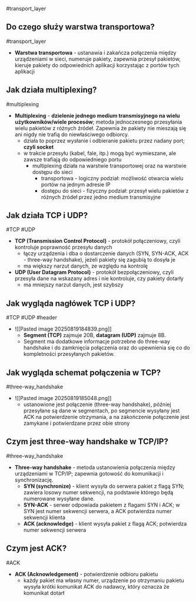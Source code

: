 #transport_layer

## Do czego służy warstwa transportowa?
#transport_layer 
- **Warstwa transportowa** - ustanawia i zakańcza połączenia między urządzeniami w sieci, numeruje pakiety, zapewnia przesył pakietów, kieruje pakiety do odpowiednich aplikacji korzystając z portów tych aplikacji

## Jak działa multiplexing?
#multiplexing
- **Multiplexing** - **dzielenie jednego medium transmisyjnego na wielu użytkowników/wiele procesów**; metoda jednoczesnego przesyłania wielu pakietów z różnych źródeł. Zapewnia że pakiety nie mieszają się ani nigdy nie trafią do niewłaściwego odbiorcy.
	- działa to poprzez wysłanie i odbieranie pakietu przez nadany port; **czyli socket**
	- w trakcie przesyłu (kabel, fale, itp.) mogą być wymieszane, ale zawsze trafiają do odpowiedniego portu
		- multiplexing działa na warstwie transportowej oraz na warstwie dostępu do sieci
			- transportowa - logiczny podział: możliwość otwarcia wielu portów na jednym adresie IP
			- dostępu do sieci - fizyczny podział: przesył wielu pakietów z różnych źródeł przez jedno medium transmisyjne

## Jak działa TCP i UDP?
#TCP #UDP 
- **TCP (Transmission Control Protocol)** - protokół połączeniowy, czyli kontroluje poprawność przesyłu danych
	- łączy urządzenia i dba o dostarczenie danych (SYN, SYN-ACK, ACK - three-way handshake), jeżeli pakiety się zagubią to dosyła je
	- ma większy narzut danych, ze względu na kontrolę
- **UDP (User Datagram Protocol)** - protokół bezpołączeniowy, czyli przesyła dane na wskazany adres i nie kontroluje, czy pakiety dotarły
	- ma mniejszy narzut danych, jest szybszy

## Jak wygląda nagłówek TCP i UDP?
#TCP #UDP #header 
- ![[Pasted image 20250819184839.png]]
	- **Segment (TCP)** zajmuje 20B, **datagram (UDP)** zajmuje 8B.
	- Segment ma dodatkowe informacje potrzebne do three-way handshake i do zamknięcia połączenia oraz do upewnienia się co do kompletności przesyłanych pakietów.

## Jak wygląda schemat połączenia w TCP?
#three-way_handshake 
- ![[Pasted image 20250819185048.png]]
	- ustanowione jest połączenie (three-way handshake), później przesyłane są dane w segmentach, po segmencie wysyłany jest ACK na potwierdzenie otrzymania, a na zakończenie połączenie jest zamykane i potwierdzane przez obie strony

## Czym jest three-way handshake w TCP/IP?
#three-way_handshake
- **Three-way handshake** - metoda ustanowienia połączenia między urządzeniami w TCP/IP; zapewnia gotowość do komunikacji i synchronizację.
	- **SYN (synchronize)** - klient wysyła do serwera pakiet z flagą SYN; zawiera losowy numer sekwencji, na podstawie którego będą numerowane wysyłane dane.
	- **SYN-ACK** - serwer odpowiada pakietem z flagami SYN i ACK; w SYN jest numer sekwencji serwera, a ACK potwierdza numer sekwencji klienta
	- **ACK (acknowledge)** - klient wysyła pakiet z flagą ACK; potwierdza numer sekwencji serwera

## Czym jest ACK?
#ACK
- **ACK (Acknowledgement)** - potwierdzenie odbioru pakietu
	- każdy pakiet ma własny numer, urządzenie po otrzymaniu pakietu wysyła krótki komunikat ACK do nadawcy, który oznacza że komunikat dotarł